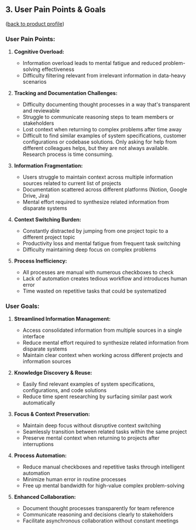 ## 3. User Pain Points & Goals
([back to product profile](product-profile.md))

### User Pain Points:

1. **Cognitive Overload:**
   - Information overload leads to mental fatigue and reduced problem-solving effectiveness
   - Difficulty filtering relevant from irrelevant information in data-heavy scenarios

2. **Tracking and Documentation Challenges:**
   - Difficulty documenting thought processes in a way that's transparent and reviewable
   - Struggle to communicate reasoning steps to team members or stakeholders
   - Lost context when returning to complex problems after time away
   - Difficult to find similar examples of system specifications, customer configurations or codebase solutions. Only asking for help from different colleagues helps, but they are not always available. Research process is time consuming.

3. **Information Fragmentation:**
   - Users struggle to maintain context across multiple information sources related to current list of projects
   - Documentation scattered across different platforms (Notion, Google Drive, Jira)
   - Mental effort required to synthesize related information from disparate systems

4. **Context Switching Burden:**
   - Constantly distracted by jumping from one project topic to a different project topic
   - Productivity loss and mental fatigue from frequent task switching
   - Difficulty maintaining deep focus on complex problems

5. **Process Inefficiency:**
   - All processes are manual with numerous checkboxes to check
   - Lack of automation creates tedious workflow and introduces human error
   - Time wasted on repetitive tasks that could be systematized

### User Goals:

1. **Streamlined Information Management:**
   - Access consolidated information from multiple sources in a single interface
   - Reduce mental effort required to synthesize related information from disparate systems
   - Maintain clear context when working across different projects and information sources

2. **Knowledge Discovery & Reuse:**
   - Easily find relevant examples of system specifications, configurations, and code solutions
   - Reduce time spent researching by surfacing similar past work automatically

3. **Focus & Context Preservation:**
   - Maintain deep focus without disruptive context switching
   - Seamlessly transition between related tasks within the same project
   - Preserve mental context when returning to projects after interruptions

4. **Process Automation:**
   - Reduce manual checkboxes and repetitive tasks through intelligent automation
   - Minimize human error in routine processes
   - Free up mental bandwidth for high-value complex problem-solving

5. **Enhanced Collaboration:**
   - Document thought processes transparently for team reference
   - Communicate reasoning and decisions clearly to stakeholders
   - Facilitate asynchronous collaboration without constant meetings